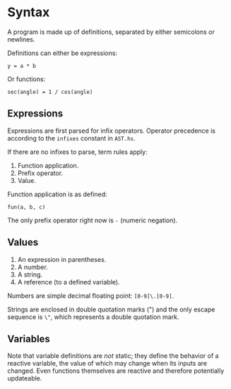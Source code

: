 # Syntax

A program is made up of definitions, separated by either semicolons
or newlines.

Definitions can either be expressions:

    y = a * b

Or functions:

    sec(angle) = 1 / cos(angle)

## Expressions

Expressions are first parsed for infix operators. Operator precedence
is according to the `infixes` constant in `AST.hs`.

If there are no infixes to parse, term rules apply:

1. Function application.
2. Prefix operator.
3. Value.

Function application is as defined:

    fun(a, b, c)

The only prefix operator right now is `-` (numeric negation).

## Values

1. An expression in parentheses.
2. A number.
3. A string.
4. A reference (to a defined variable).

Numbers are simple decimal floating point: `[0-9]\.[0-9]`.

Strings are enclosed in double quotation marks (") and the only escape sequence is `\"`, which represents a double quotation mark.

## Variables

Note that variable definitions are *not* static; they define the behavior of a reactive variable, the value of which may change when its inputs are changed. Even functions themselves are reactive and therefore potentially updateable.
